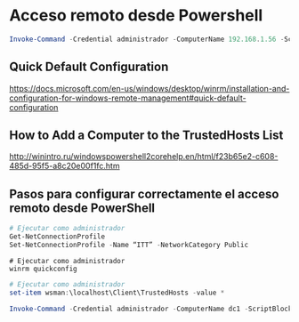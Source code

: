 # Acceso remoto desde Powershell
```PowerShell
Invoke-Command -Credential administrador -ComputerName 192.168.1.56 -ScriptBlock{hostname} 
```
## Quick Default Configuration
https://docs.microsoft.com/en-us/windows/desktop/winrm/installation-and-configuration-for-windows-remote-management#quick-default-configuration
## How to Add a Computer to the TrustedHosts List
http://winintro.ru/windowspowershell2corehelp.en/html/f23b65e2-c608-485d-95f5-a8c20e00f1fc.htm
## Pasos para configurar correctamente el acceso remoto desde PowerShell
```PowerShell
# Ejecutar como administrador
Get-NetConnectionProfile
Set-NetConnectionProfile -Name “ITT” -NetworkCategory Public
```
```CMD
# Ejecutar como administrador
winrm quickconfig
```
```PowerShell
# Ejecutar como administrador
set-item wsman:\localhost\Client\TrustedHosts -value *
```
```PowerShell
Invoke-Command -Credential administrador -ComputerName dc1 -ScriptBlock{hostname}
```
